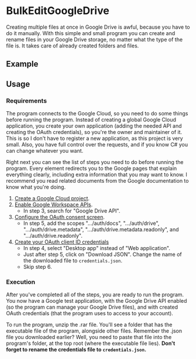 # BulkEditGoogleDrive

Creating multiple files at once in Google Drive is awful, because you have to do it manually.
With this simple and small program you can create and rename files in your Google Drive storage,
no matter what the type of the file is. It takes care of already created folders and files.

## Example

## Usage

### Requirements

The program connects to the Google Cloud, so you need to do some things before running the program.
Instead of creating a global Google Cloud application, you create your own application (adding the
needed API and creating the OAuth credentials), so you're the owner and maintainer of it. This is
so I don't have to register a new application, as this project is very small. Also, you have full
control over the requests, and if you know C# you can change whatever you want.

Right next you can see the list of steps you need to do before running the program. Every element
redirects you to the Google pages that explain everything clearly, including extra information that
you may want to know. I recommend you read related documents from the Google documentation to know
what you're doing.

1. [Create a Google Cloud project](https://developers.google.com/workspace/guides/create-project).
2. [Enable Google Workspace APIs](https://developers.google.com/workspace/guides/enable-apis).
    - In step 3, search for "Google Drive API".
3. [Configure the OAuth consent screen](https://developers.google.com/workspace/guides/configure-oauth-consent#configure_oauth_consent_register_your_app).
    - In step 5, add the scopes ".../auth/docs", ".../auth/drive", ".../auth/drive.metadata",
    ".../auth/drive.metadata.readonly", and ".../auth/drive.readonly".
4. [Create your OAuth client ID credentials](https://developers.google.com/workspace/guides/create-credentials#oauth-client-id)
    - In step 4, select "Desktop app" instead of "Web application".
    - Just after step 5, click on "Download JSON". Change the name of the downloaded file to
    `credentials.json`.
    - Skip step 6.

### Execution

After you've completed all of the steps, you are ready to run the program. You now have a Google
test application, with the Google Drive API enabled (so the program can manage your Google Drive
files), and with created OAuth credentials (that the program uses to access to your account).

To run the program, unzip the .rar file. You'll see a folder that has the executable file of the
program, alongside other files. Remember the .json file you downloaded earlier? Well,
you need to paste that file into the program's folder, at the top root (where the executable file
lies). **Don't forget to rename the credentials file to `credentials.json`.**